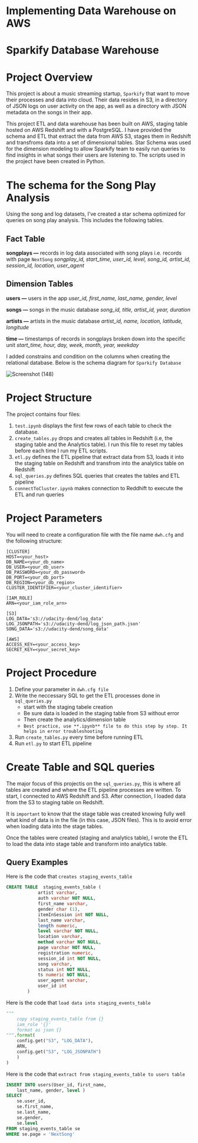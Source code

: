 # Implementing Data Warehouse on AWS
# Sparkify Database Warehouse
# Project Overview
This project is about a music streaming startup, `Sparkify` that want to move their processes and data into cloud. Their data resides in S3, in a directory of JSON logs on user activity on the app, as well as a directory with JSON metadata on the songs in their app.

This project ETL and data warehouse has been built on AWS, staging table hosted on AWS Redshift and with a PostgreSQL. I have provided the schema and ETL that extract the data from AWS S3, stages them in Redshift and transfroms data into a set of dimensional tables. Star Schema was used for the dimension modeling to allow Sparkify team to easily run queries to find insights in what songs their users are listening to. The scripts used in the project have been created in Python.

# The schema for the Song Play Analysis
Using the song and log datasets, I’ve created a star schema optimized for queries on song play analysis. This includes the following tables.

## Fact Table
**songplays —** records in log data associated with song plays i.e. records with page `NextSong`
*songplay_id, start_time, user_id, level, song_id, artist_id, session_id, location, user_agent*

## Dimension Tables
**users —** users in the app
*user_id, first_name, last_name, gender, level*

**songs —** songs in the music database
*song_id, title, artist_id, year, duration*

**artists —** artists in the music database
*artist_id, name, location, latitude, longitude*

**time —** timestamps of records in songplays broken down into the specific unit
*start_time, hour, day, week, month, year, weekday*

I added constrains and condition on the columns when creating the relational database. Below is the schema diagram for `Sparkify Database`

![Screenshot (148)](https://user-images.githubusercontent.com/55639062/78468855-5e654300-7713-11ea-835a-54c1f0cdf048.png)

# Project Structure
The project contains four files:
1. `test.ipynb` displays the first few rows of each table to check the database.
1. `create_tables.py` drops and creates all tables in Redshift (i.e, the staging table and the Analytics table). I run this file to reset my tables before each time I run my ETL scripts.
1. `etl.py` defines the ETL pipeline that extract data from S3, loads it into the staging table on Redshift and transfrom into the analytics table on Redshift
1. `sql_queries.py` defines SQL queries that creates the tables and ETL pipeline
1. `connectToCluster.ipynb` makes connection to Reddhift to execute the ETL and run queries

# Project Parameters
You will need to create a configuration file with the file name `dwh.cfg` and the following structure:

```
[CLUSTER]
HOST=<your_host>
DB_NAME=<your_db_name>
DB_USER=<your_db_user>
DB_PASSWORD=<your_db_password>
DB_PORT=<your_db_port>
DB_REGION=<your_db_region>
CLUSTER_IDENTIFIER=<your_cluster_identifier>

[IAM_ROLE]
ARN=<your_iam_role_arn>

[S3]
LOG_DATA='s3://udacity-dend/log_data'
LOG_JSONPATH='s3://udacity-dend/log_json_path.json'
SONG_DATA='s3://udacity-dend/song_data'

[AWS]
ACCESS_KEY=<your_access_key>
SECRET_KEY=<your_secret_key>
```

# Project Procedure
1. Define your parameter in `dwh.cfg file`
1. Write the neccessary SQL to get the ETL processes done in `sql_queries.py`
    * start with the staging tabele creation
    * Be sure data is loaded in the staging table from S3 without error
    * Then create the analytics/dimension table
    * `Best practice, use **.ipynb** file to do this step by step. It helps in error troubleshooting`
1. Run `create_tables.py` every time before running ETL
1. Run `etl.py` to start ETL pipeline

# Create Table and SQL queries
The major focus of this projectis on the `sql_queries.py`, this is where all tables are created and where the ETL pipeline processes are written. To start, I connected to AWS Redshift and S3. After connection, I loaded data from the S3 to staging table on Redshift. 

It is `important` to know that the stage table was created knowing fully well what kind of data is in the file (in this case, JSON files). This is to avoid error when loading data into the stage tables.

Once the tables were created (staging and analytics table), I wrote the ETL to load the data into stage table and transform into analytics table.

## Query Examples
Here is the code that `creates staging_events_table`
``` sql
CREATE TABLE  staging_events_table (
            artist varchar,
            auth varchar NOT NULL,
            first_name varchar,
            gender char (1),
            itemInSession int NOT NULL,
            last_name varchar,
            length numeric,
            level varchar NOT NULL,
            location varchar,
            method varchar NOT NULL,
            page varchar NOT NULL,
            registration numeric,
            session_id int NOT NULL,
            song varchar,
            status int NOT NULL,
            ts numeric NOT NULL,
            user_agent varchar,
            user_id int
        )
```

Here is the code that `load data into staging_events_table`
``` python
"""
    copy staging_events_table from {}
    iam_role '{}'
    format as json {}
""".format(
    config.get("S3", "LOG_DATA"),
    ARN,
    config.get("S3", "LOG_JSONPATH")
    )
)
```

Here is the code that `extract from staging_events_table to users table`
```sql
INSERT INTO users(User_id, first_name, 
    last_name, gender, level )
SELECT    
    se.user_id,
    se.first_name,
    se.last_name,
    se.gender,
    se.level
FROM staging_events_table se
WHERE se.page = 'NextSong'
```

